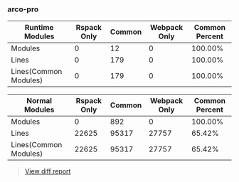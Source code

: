 ### arco-pro

| Runtime Modules       | Rspack Only | Common | Webpack Only | Common Percent | 
|-----------------------|-------------|--------|--------------|----------------| 
| Modules               | 0           | 12     | 0            | 100.00%        | 
| Lines                 | 0           | 179    | 0            | 100.00%        | 
| Lines(Common Modules) | 0           | 179    | 0            | 100.00%        | 


| Normal Modules        | Rspack Only | Common | Webpack Only | Common Percent | 
|-----------------------|-------------|--------|--------------|----------------| 
| Modules               | 0           | 892    | 0            | 100.00%        | 
| Lines                 | 22625       | 95317  | 27757        | 65.42%         | 
| Lines(Common Modules) | 22625       | 95317  | 27757        | 65.42%         | 


> [View diff report](https://web-infra-dev.github.io/rspack-report-website/diff/7606935821/diff_arco-pro.html)

